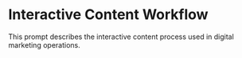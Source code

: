 # Interactive Content Workflow

This prompt describes the interactive content process used in digital marketing operations.
